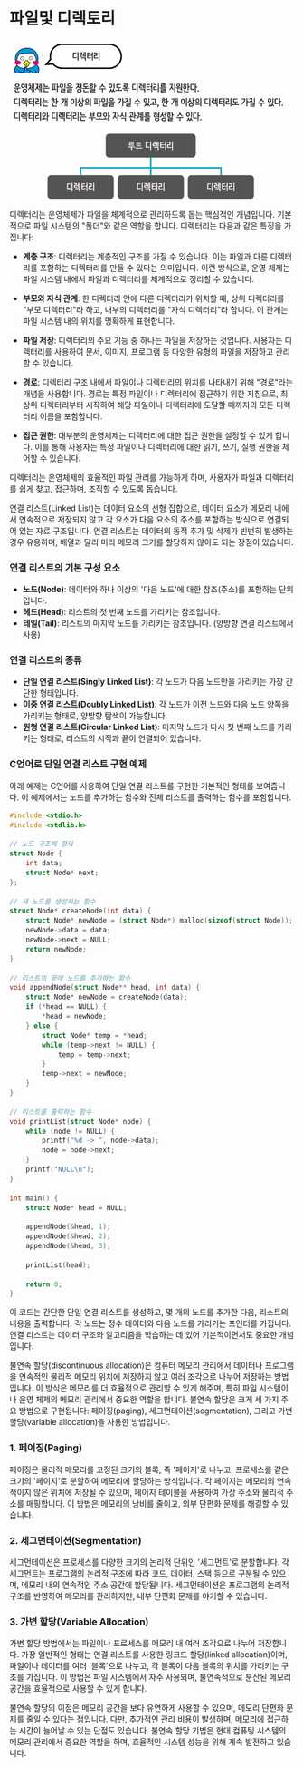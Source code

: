# 파일및 디렉토리  

![alt text](images/markdown-image.png)  

디렉터리는 운영체제가 파일을 체계적으로 관리하도록 돕는 핵심적인 개념입니다. 기본적으로 파일 시스템의 "폴더"와 같은 역할을 합니다. 디렉터리는 다음과 같은 특징을 가집니다:

- **계층 구조**: 디렉터리는 계층적인 구조를 가질 수 있습니다. 이는 파일과 다른 디렉터리를 포함하는 디렉터리를 만들 수 있다는 의미입니다. 이런 방식으로, 운영 체제는 파일 시스템 내에서 파일과 디렉터리를 체계적으로 정리할 수 있습니다.

- **부모와 자식 관계**: 한 디렉터리 안에 다른 디렉터리가 위치할 때, 상위 디렉터리를 "부모 디렉터리"라 하고, 내부의 디렉터리를 "자식 디렉터리"라 합니다. 이 관계는 파일 시스템 내의 위치를 명확하게 표현합니다.

- **파일 저장**: 디렉터리의 주요 기능 중 하나는 파일을 저장하는 것입니다. 사용자는 디렉터리를 사용하여 문서, 이미지, 프로그램 등 다양한 유형의 파일을 저장하고 관리할 수 있습니다.

- **경로**: 디렉터리 구조 내에서 파일이나 디렉터리의 위치를 나타내기 위해 "경로"라는 개념을 사용합니다. 경로는 특정 파일이나 디렉터리에 접근하기 위한 지침으로, 최상위 디렉터리부터 시작하여 해당 파일이나 디렉터리에 도달할 때까지의 모든 디렉터리 이름을 포함합니다.

- **접근 권한**: 대부분의 운영체제는 디렉터리에 대한 접근 권한을 설정할 수 있게 합니다. 이를 통해 사용자는 특정 파일이나 디렉터리에 대한 읽기, 쓰기, 실행 권한을 제어할 수 있습니다.

디렉터리는 운영체제의 효율적인 파일 관리를 가능하게 하며, 사용자가 파일과 디렉터리를 쉽게 찾고, 접근하며, 조직할 수 있도록 돕습니다.

연결 리스트(Linked List)는 데이터 요소의 선형 집합으로, 데이터 요소가 메모리 내에서 연속적으로 저장되지 않고 각 요소가 다음 요소의 주소를 포함하는 방식으로 연결되어 있는 자료 구조입니다. 연결 리스트는 데이터의 동적 추가 및 삭제가 빈번히 발생하는 경우 유용하며, 배열과 달리 미리 메모리 크기를 할당하지 않아도 되는 장점이 있습니다.

### 연결 리스트의 기본 구성 요소
- **노드(Node)**: 데이터와 하나 이상의 '다음 노드'에 대한 참조(주소)를 포함하는 단위입니다.
- **헤드(Head)**: 리스트의 첫 번째 노드를 가리키는 참조입니다.
- **테일(Tail)**: 리스트의 마지막 노드를 가리키는 참조입니다. (양방향 연결 리스트에서 사용)

### 연결 리스트의 종류
- **단일 연결 리스트(Singly Linked List)**: 각 노드가 다음 노드만을 가리키는 가장 간단한 형태입니다.
- **이중 연결 리스트(Doubly Linked List)**: 각 노드가 이전 노드와 다음 노드 양쪽을 가리키는 형태로, 양방향 탐색이 가능합니다.
- **원형 연결 리스트(Circular Linked List)**: 마지막 노드가 다시 첫 번째 노드를 가리키는 형태로, 리스트의 시작과 끝이 연결되어 있습니다.

### C언어로 단일 연결 리스트 구현 예제
아래 예제는 C언어를 사용하여 단일 연결 리스트를 구현한 기본적인 형태를 보여줍니다. 이 예제에서는 노드를 추가하는 함수와 전체 리스트를 출력하는 함수를 포함합니다.

```c
#include <stdio.h>
#include <stdlib.h>

// 노드 구조체 정의
struct Node {
    int data;
    struct Node* next;
};

// 새 노드를 생성하는 함수
struct Node* createNode(int data) {
    struct Node* newNode = (struct Node*) malloc(sizeof(struct Node));
    newNode->data = data;
    newNode->next = NULL;
    return newNode;
}

// 리스트의 끝에 노드를 추가하는 함수
void appendNode(struct Node** head, int data) {
    struct Node* newNode = createNode(data);
    if (*head == NULL) {
        *head = newNode;
    } else {
        struct Node* temp = *head;
        while (temp->next != NULL) {
            temp = temp->next;
        }
        temp->next = newNode;
    }
}

// 리스트를 출력하는 함수
void printList(struct Node* node) {
    while (node != NULL) {
        printf("%d -> ", node->data);
        node = node->next;
    }
    printf("NULL\n");
}

int main() {
    struct Node* head = NULL;

    appendNode(&head, 1);
    appendNode(&head, 2);
    appendNode(&head, 3);

    printList(head);

    return 0;
}
```

이 코드는 간단한 단일 연결 리스트를 생성하고, 몇 개의 노드를 추가한 다음, 리스트의 내용을 출력합니다. 각 노드는 정수 데이터와 다음 노드를 가리키는 포인터를 가집니다. 연결 리스트는 데이터 구조와 알고리즘을 학습하는 데 있어 기본적이면서도 중요한 개념입니다.



불연속 할당(discontinuous allocation)은 컴퓨터 메모리 관리에서 데이터나 프로그램을 연속적인 물리적 메모리 위치에 저장하지 않고 여러 조각으로 나누어 저장하는 방법입니다. 이 방식은 메모리를 더 효율적으로 관리할 수 있게 해주며, 특히 파일 시스템이나 운영 체제의 메모리 관리에서 중요한 역할을 합니다. 불연속 할당은 크게 세 가지 주요 방법으로 구현됩니다: 페이징(paging), 세그먼테이션(segmentation), 그리고 가변 할당(variable allocation)을 사용한 방법입니다.

### 1. 페이징(Paging)
페이징은 물리적 메모리를 고정된 크기의 블록, 즉 '페이지'로 나누고, 프로세스를 같은 크기의 '페이지'로 분할하여 메모리에 할당하는 방식입니다. 각 페이지는 메모리의 연속적이지 않은 위치에 저장될 수 있으며, 페이지 테이블을 사용하여 가상 주소와 물리적 주소를 매핑합니다. 이 방법은 메모리의 낭비를 줄이고, 외부 단편화 문제를 해결할 수 있습니다.

### 2. 세그먼테이션(Segmentation)
세그먼테이션은 프로세스를 다양한 크기의 논리적 단위인 '세그먼트'로 분할합니다. 각 세그먼트는 프로그램의 논리적 구조에 따라 코드, 데이터, 스택 등으로 구분될 수 있으며, 메모리 내의 연속적인 주소 공간에 할당됩니다. 세그먼테이션은 프로그램의 논리적 구조를 반영하여 메모리를 관리하지만, 내부 단편화 문제를 야기할 수 있습니다.

### 3. 가변 할당(Variable Allocation)
가변 할당 방법에서는 파일이나 프로세스를 메모리 내 여러 조각으로 나누어 저장합니다. 가장 일반적인 형태는 연결 리스트를 사용한 링크드 할당(linked allocation)이며, 파일이나 데이터를 여러 '블록'으로 나누고, 각 블록이 다음 블록의 위치를 가리키는 구조를 가집니다. 이 방법은 파일 시스템에서 자주 사용되며, 불연속적으로 분산된 메모리 공간을 효율적으로 사용할 수 있게 합니다.

불연속 할당의 이점은 메모리 공간을 보다 유연하게 사용할 수 있으며, 메모리 단편화 문제를 줄일 수 있다는 점입니다. 다만, 추가적인 관리 비용이 발생하며, 메모리에 접근하는 시간이 늘어날 수 있는 단점도 있습니다. 불연속 할당 기법은 현대 컴퓨팅 시스템의 메모리 관리에서 중요한 역할을 하며, 효율적인 시스템 성능을 위해 계속 발전하고 있습니다.